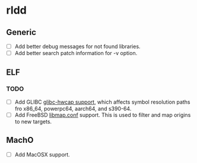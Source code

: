 # rldd 

## Generic

- [ ] Add better debug messages for not found libraries.
- [ ] Add better search patch information for -v option.

## ELF

### TODO

- [ ] Add GLIBC [glibc-hwcap support](https://sourceware.org/pipermail/libc-alpha/2020-June/115250.html), which affects symbol resolution paths fro x86_64, powerpc64, aarch64, and s390-64.
- [ ] Add FreeBSD [libmap.conf](https://www.freebsd.org/cgi/man.cgi?libmap.conf) support.  This is used to filter and map origins to new targets.

## MachO

- [ ] Add MacOSX support.
